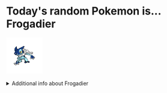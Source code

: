 # Today's random Pokemon is... Frogadier

![Frogadier shiny sprite](https://raw.githubusercontent.com/PokeAPI/sprites/master/sprites/pokemon/shiny/657.png)

<details>
<summary>Additional info about Frogadier</summary>

| srpite type | image |
|------|------|
| front_default | ![Frogadier front_default sprite](https://raw.githubusercontent.com/PokeAPI/sprites/master/sprites/pokemon/657.png) | </details>